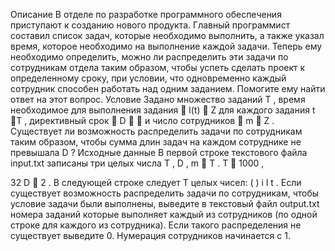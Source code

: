 Описание
В отделе по разработке программного обеспечения приступают к созданию нового
продукта. Главный программист составил список задач, которые необходимо выполнить, а
также указал время, которое необходимо на выполнение каждой задачи. Теперь ему
необходимо определить, можно ли распределить эти задачи по сотрудникам отдела таким
образом, чтобы успеть сделать проект к определенному сроку, при условии, что
одновременно каждый сотрудник способен работать над одним заданием. Помогите ему
найти ответ на этот вопрос.
Условие
Задано множество заданий T , время необходимое для выполнения задания 
l(t)  Z для
каждого задания t T , директивный срок  D   и число сотрудников
 m  Z .
Существует ли возможность распределить задачи по сотрудникам таким образом, чтобы
сумма длин задач на каждом сотруднике не превышала D ?
Исходные данные
В первой строке текстового файла input.txt записаны три целых числа T , D , m  T .
T  1000 ,

32 D  2 . В следующей строке следует T целых чисел: ( )
i
l t . Если существует
возможность распределить задачи по сотрудникам, чтобы условие задачи были
выполнены, выведите в текстовый файл output.txt номера заданий которые выполняет
каждый из сотрудников (по одной строке для каждого из сотрудника). Если такого
распределения не существует выведите 0. Нумерация сотрудников начинается с 1.